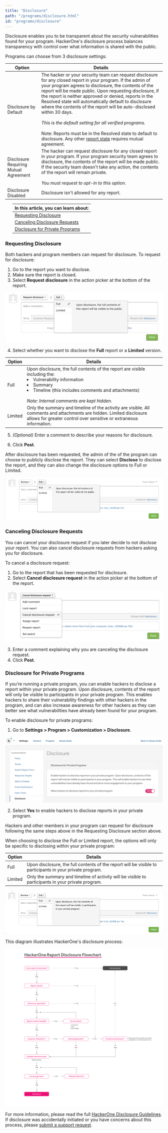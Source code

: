 ```yaml
---
title: "Disclosure"
path: "/programs/disclosure.html"
id: "programs/disclosure"
---
```


<style>
.contents {
  margin-left: 1.45rem;
  margin-right: 1.45rem;
  border-radius: 0.3em;
  width: 60%;
}
</style>


Disclosure enables you to be transparent about the security vulnerabilities found for your program. HackerOne's disclosure process balances transparency with control over what information is shared with the public.  

Programs can choose from 3 disclosure settings:

Option | Details
------ | -------
Disclosure by Default | The hacker or your security team can request disclosure for any closed report in your program. If the admin of your program agrees to disclosure, the contents of the report will be made public. Upon requesting disclosure, if the report is neither approved or denied, reports in the Resolved state will automatically default to disclosure where the contents of the report will be auto-disclosed within 30 days.<br> <br>*This is the default setting for all verified programs*.<br><br>Note: Reports must be in the Resolved state to default to disclosure. Any other [report state](/programs/report-states.html) requires mutual agreement.
Disclosure Requiring Mutual Agreement | The hacker can request disclosure for any closed report in your program. If your program security team agrees to disclosure, the contents of the report will be made public. If the security team doesn't take any action, the contents of the report will remain private. <br><br>*You must request to opt-in to this option.*
Disclosure Disabled | Disclosure isn't allowed for any report.

<div class="background contents" markdown="1">

In this article, you can learn about: |
------------------------------------- |
[Requesting Disclosure](#requesting) |
[Canceling Disclosure Requests](#canceling) |
[Disclosure for Private Programs](#disclosure) |
</div>

<h3 id="requesting">Requesting Disclosure</h3>

Both hackers and program members can request for disclosure. To request for disclosure:
1. Go to the report you want to disclose.
2. Make sure the report is closed.
3. Select **Request disclosure** in the action picker at the bottom of the report.

![Request Disclosure](./images/disclosure-1.png)

4. Select whether you want to disclose the **Full** report or a **Limited** version.

Option | Details
------ | -------
Full | Upon disclosure, the full contents of the report are visible including the:<li>Vulnerability information</li><li>Summary</li><li>Timeline (this includes comments and attachments)</li><br>*Note: Internal comments are kept hidden.*  
Limited | Only the summary and timeline of the activity are visible. All comments and attachments are hidden. Limited disclosure allows for greater control over sensitive or extraneous information.

5. *(Optional)* Enter a comment to describe your reasons for disclosure.

6. Click **Post**.    

After disclosure has been requested, the admin of the of the program can choose to publicly disclose the report. They can select **Disclose** to disclose the report, and they can also change the disclosure options to Full or Limited.

![Disclose](./images/disclosure-2.png)

<h3 id="canceling">Canceling Disclosure Requests</h3>

You can cancel your disclosure request if you later decide to not disclose your report. You can also cancel disclosure requests from hackers asking you for disclosure.

To cancel a disclosure request:
1. Go to the report that has been requested for disclosure.
2. Select **Cancel disclosure request** in the action picker at the bottom of the report.

![cancel disclosure request](./images/cancel-disclosure-request.png)

3. Enter a comment explaining why you are canceling the disclosure request.
4. Click **Post**.

<h3 id="disclosure">Disclosure for Private Programs</h3>

If you’re running a private program, you can enable hackers to disclose a report within your private program. Upon disclosure, contents of the report will only be visible to participants in your private program. This enables hackers to share their vulnerability findings with other hackers in the program, and can also increase awareness for other hackers as they can better see what vulnerabilities have already been found for your program.  

To enable disclosure for private programs:
1. Go to **Settings > Program > Customization > Disclosure**.

![disclosure settings](./images/disclosure-5.png)

2. Select **Yes** to enable hackers to disclose reports in your private program.

Hackers and other members in your program can request for disclosure following the same steps above in the Requesting Disclosure section above.

When choosing to disclose the Full or Limited report, the options will only be specific to disclosing within your private program:

Option | Details
------ | -------
Full | Upon disclosure, the full contents of the report will be visible to participants in your private program.
Limited | Only the summary and timeline of activity will be visible to participants in your private program.

![disclose for private program](./images/disclosure-3.png)

This diagram illustrates HackerOne's disclosure process:

![disclosure flowchart](./images/disclosure-4.png)

For more information, please read the full [HackerOne Disclosure Guidelines](https://hackerone.com/disclosure-guidelines). If disclosure was accidentally initiated or you have concerns about this process, please [submit a support request](https://support.hackerone.com/hc/en-us/requests/new).
